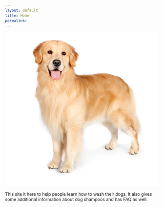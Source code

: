 ```yaml
---
layout: default
title: Home
permalink:
---
```

![](/images/dog.JPG)

This site it here to help people learn how to wash their dogs. It also gives some additional information about dog shampoos and has FAQ as well.


